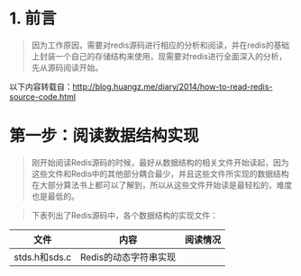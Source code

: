 # 1. 前言
> 因为工作原因，需要对redis源码进行相应的分析和阅读，并在redis的基础上封装一个自己的存储结构来使用，现需要对redis进行全面深入的分析，先从源码阅读开始。

以下内容转载自：http://blog.huangz.me/diary/2014/how-to-read-redis-source-code.html

# 第一步：阅读数据结构实现

> 刚开始阅读Redis源码的时候，最好从数据结构的相关文件开始读起，因为这些文件和Redis中的其他部分耦合最少，并且这些文件所实现的数据结构在大部分算法书上都可以了解到，所以从这些文件开始读是最轻松的，难度也是最低的。

> 下表列出了Redis源码中，各个数据结构的实现文件：

|文件|内容|阅读情况|
|--|--|--|
|stds.h和sds.c|Redis的动态字符串实现|

